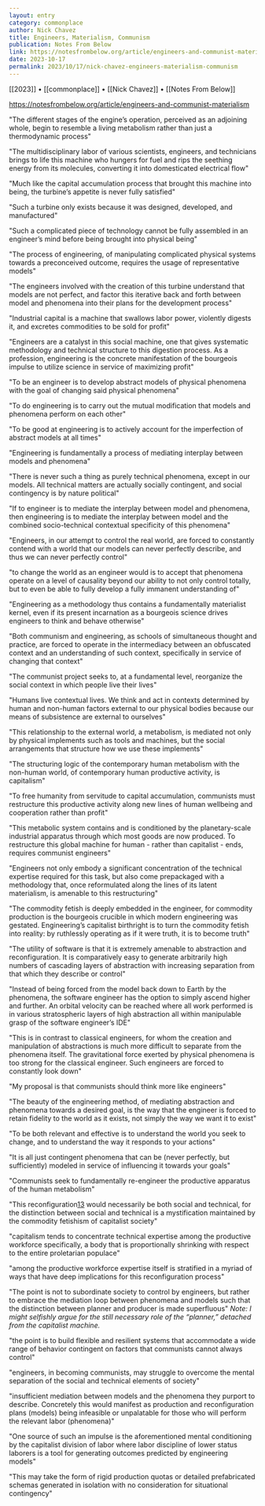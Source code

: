 ```yaml
---
layout: entry
category: commonplace
author: Nick Chavez
title: Engineers, Materialism, Communism
publication: Notes From Below
link: https://notesfrombelow.org/article/engineers-and-communist-materialism
date: 2023-10-17
permalink: 2023/10/17/nick-chavez-engineers-materialism-communism
---
```


[[2023]] • [[commonplace]] • [[Nick Chavez]] • [[Notes From Below]]

https://notesfrombelow.org/article/engineers-and-communist-materialism

"The different stages of the engine’s operation, perceived as an adjoining whole, begin to resemble a living metabolism rather than just a thermodynamic process"

"The multidisciplinary labor of various scientists, engineers, and technicians brings to life this machine who hungers for fuel and rips the seething energy from its molecules, converting it into domesticated electrical flow"

"Much like the capital accumulation process that brought this machine into being, the turbine’s appetite is never fully satisfied"

"Such a turbine only exists because it was designed, developed, and manufactured"

"Such a complicated piece of technology cannot be fully assembled in an engineer’s mind before being brought into physical being"

"The process of engineering, of manipulating complicated physical systems towards a preconceived outcome, requires the usage of representative models"

"The engineers involved with the creation of this turbine understand that models are not perfect, and factor this iterative back and forth between model and phenomena into their plans for the development process"

"Industrial capital is a machine that swallows labor power, violently digests it, and excretes commodities to be sold for profit"

"Engineers are a catalyst in this social machine, one that gives systematic methodology and technical structure to this digestion process. As a profession, engineering is the concrete manifestation of the bourgeois impulse to utilize science in service of maximizing profit"

"To be an engineer is to develop abstract models of physical phenomena with the goal of changing said physical phenomena"

"To do engineering is to carry out the mutual modification that models and phenomena perform on each other"

"To be good at engineering is to actively account for the imperfection of abstract models at all times"

"Engineering is fundamentally a process of mediating interplay between models and phenomena"

"There is never such a thing as purely technical phenomena, except in our models. All technical matters are actually socially contingent, and social contingency is by nature political"

"If to engineer is to mediate the interplay between model and phenomena, then engineering is to mediate the interplay between model and the combined socio-technical contextual specificity of this phenomena"

"Engineers, in our attempt to control the real world, are forced to constantly contend with a world that our models can never perfectly describe, and thus we can never perfectly control"

"to change the world as an engineer would is to accept that phenomena operate on a level of causality beyond our ability to not only control totally, but to even be able to fully develop a fully immanent understanding of"

"Engineering as a methodology thus contains a fundamentally materialist kernel, even if its present incarnation as a bourgeois science drives engineers to think and behave otherwise"

"Both communism and engineering, as schools of simultaneous thought and practice, are forced to operate in the intermediacy between an obfuscated context and an understanding of such context, specifically in service of changing that context"

"The communist project seeks to, at a fundamental level, reorganize the social context in which people live their lives"

"Humans live contextual lives. We think and act in contexts determined by human and non-human factors external to our physical bodies because our means of subsistence are external to ourselves"

"This relationship to the external world, a metabolism, is mediated not only by physical implements such as tools and machines, but the social arrangements that structure how we use these implements"

"The structuring logic of the contemporary human metabolism with the non-human world, of contemporary human productive activity, is capitalism"

"To free humanity from servitude to capital accumulation, communists must restructure this productive activity along new lines of human wellbeing and cooperation rather than profit"

"This metabolic system contains and is conditioned by the planetary-scale industrial apparatus through which most goods are now produced. To restructure this global machine for human - rather than capitalist - ends, requires communist engineers"

"Engineers not only embody a significant concentration of the technical expertise required for this task, but also come prepackaged with a methodology that, once reformulated along the lines of its latent materialism, is amenable to this restructuring"

"The commodity fetish is deeply embedded in the engineer, for commodity production is the bourgeois crucible in which modern engineering was gestated. Engineering’s capitalist birthright is to turn the commodity fetish into reality: by ruthlessly operating as if it were truth, it is to become truth"

"The utility of software is that it is extremely amenable to abstraction and reconfiguration. It is comparatively easy to generate arbitrarily high numbers of cascading layers of abstraction with increasing separation from that which they describe or control"

"Instead of being forced from the model back down to Earth by the phenomena, the software engineer has the option to simply ascend higher and further. An orbital velocity can be reached where all work performed is in various stratospheric layers of high abstraction all within manipulable grasp of the software engineer’s IDE"

"This is in contrast to classical engineers, for whom the creation and manipulation of abstractions is much more difficult to separate from the phenomena itself. The gravitational force exerted by physical phenomena is too strong for the classical engineer. Such engineers are forced to constantly look down"

"My proposal is that communists should think more like engineers"

"The beauty of the engineering method, of mediating abstraction and phenomena towards a desired goal, is the way that the engineer is forced to retain fidelity to the world as it exists, not simply the way we want it to exist"

"To be both relevant and effective is to understand the world you seek to change, and to understand the way it responds to your actions"

"It is all just contingent phenomena that can be (never perfectly, but sufficiently) modeled in service of influencing it towards your goals"

"Communists seek to fundamentally re-engineer the productive apparatus of the human metabolism"

"This reconfiguration[13](https://notesfrombelow.org/article/engineers-and-communist-materialism#fn:13) would necessarily be both social and technical, for the distinction between social and technical is a mystification maintained by the commodity fetishism of capitalist society"

"capitalism tends to concentrate technical expertise among the productive workforce specifically, a body that is proportionally shrinking with respect to the entire proletarian populace"

"among the productive workforce expertise itself is stratified in a myriad of ways that have deep implications for this reconfiguration process"

"The point is not to subordinate society to control by engineers, but rather to embrace the mediation loop between phenomena and models such that the distinction between planner and producer is made superfluous"
*Note: I might selfishly argue for the still necessary role of the “planner,” detached from the capitalist machine.*


"the point is to build flexible and resilient systems that accommodate a wide range of behavior contingent on factors that communists cannot always control"

"engineers, in becoming communists, may struggle to overcome the mental separation of the social and technical elements of society"

"insufficient mediation between models and the phenomena they purport to describe. Concretely this would manifest as production and reconfiguration plans (models) being infeasible or unpalatable for those who will perform the relevant labor (phenomena)"

"One source of such an impulse is the aforementioned mental conditioning by the capitalist division of labor where labor discipline of lower status laborers is a tool for generating outcomes predicted by engineering models"

"This may take the form of rigid production quotas or detailed prefabricated schemas generated in isolation with no consideration for situational contingency"
